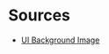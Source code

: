 # Sources
- [UI Background Image](http://en.wikipedia.org/wiki/File:Catskill_Mountains_at_Sunset_by_John_Adams_Parker.jpg)